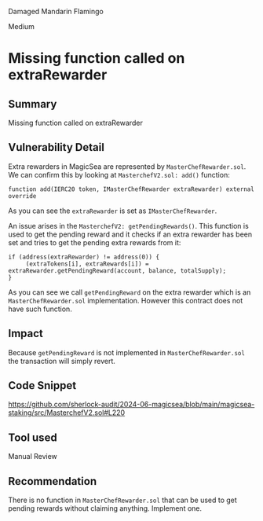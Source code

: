 Damaged Mandarin Flamingo

Medium

# Missing function called on extraRewarder

## Summary
Missing function called on extraRewarder

## Vulnerability Detail
Extra rewarders in MagicSea are represented by `MasterChefRewarder.sol`. We can confirm this by looking at `MasterchefV2.sol: add()` function:
```solidity
function add(IERC20 token, IMasterChefRewarder extraRewarder) external override
```
As you can see the `extraRewarder` is set as `IMasterChefRewarder`.

An issue arises in the `MasterchefV2: getPendingRewards()`. This function is used to get the pending reward and it checks if an extra rewarder has been set and tries to get the pending extra rewards from it:

```solidity
if (address(extraRewarder) != address(0)) {
     (extraTokens[i], extraRewards[i]) = extraRewarder.getPendingReward(account, balance, totalSupply);
}
```
As you can see we call `getPendingReward` on the extra rewarder which is an `MasterChefRewarder.sol` implementation. However this contract does not have such function.

## Impact
Because `getPendingReward` is not implemented in `MasterChefRewarder.sol` the transaction will simply revert.

## Code Snippet
https://github.com/sherlock-audit/2024-06-magicsea/blob/main/magicsea-staking/src/MasterchefV2.sol#L220

## Tool used

Manual Review

## Recommendation
There is no function in `MasterChefRewarder.sol` that can be used to get pending rewards without claiming anything. Implement one.
